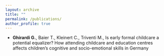```yaml
---
layout: archive
title: ""
permalink: /publications/
author_profile: true
---
```



- **Ghirardi G.**, Baier T., Kleinert C., Triventi M., Is early formal childcare a potential equalizer?
How attending childcare and education centres affects children’s cognitive and socio-emotional skills in Germany



